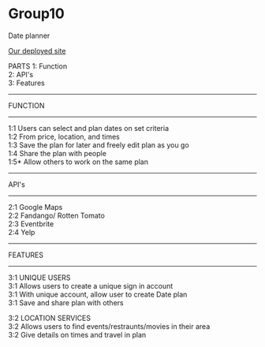 # Group10

Date planner

<a href="https://fgailey.github.io/Group10/">Our deployed site</a>

PARTS
1: Function  
2: API's  
3: Features  

*************************
FUNCTION
*************************
1:1 Users can select and plan dates on set criteria  
1:2 From price, location, and times  
1:3 Save the plan for later and freely edit plan as you go  
1:4 Share the plan with people   
1:5* Allow others to work on the same plan  


*************************
API's
*************************
2:1 Google Maps  
2:2 Fandango/ Rotten Tomato  
2:3 Eventbrite  
2:4 Yelp  


**************************
FEATURES
**************************
3:1  UNIQUE USERS   
3:1  Allows users to create a unique sign in account  
3:1  With unique account, allow user to create Date plan  
3:1  Save and share plan with others  

3:2  LOCATION SERVICES  
3:2  Allows users to find events/restraunts/movies in their area  
3:2  Give details on times and travel in plan  
